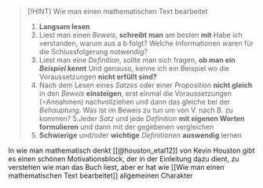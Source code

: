 > [!HINT] Wie man einen mathematischen Text bearbeitet
> 1. **Langsam lesen**
> 2. Liest man einen *Beweis*, **schreibt man** am besten **mit**
> Habe ich verstanden, warum aus a b folgt?
> Welche Informationen waren für die Schlussfolgerung notwendig?
> 3. Liest man eine *Definition*, sollte man sich fragen, **ob man ein *Beispiel* kennt**
> Und genauso, kenne ich ein Beispiel wo die Voraussetzungen **nicht erfüllt sind?**
> 4. Nach dem Lesen eines *Satzes* oder einer *Proposition* **nicht gleich** in den *Beweis* **einsteigen**, erst einmal die Voraussetzungen (=Annahmen) nachvollziehen und dann das gleiche bei der *Behauptung*. Was ist im Beweis zu tun um von V. nach B. zu kommen?
> 5.Jeder *Satz* und jede *Definition* **mit eigenen Worten formulieren** und dann mit der gegebenen vergleichen
> 6. **Schwierige** und/oder **wichtige** *Definitionen* **auswendig** lernen

In wie man mathematisch denkt  [[@houston_etal12]] von Kevin Houston gibt es einen schönen Motivationsblock, der in der Einleitung dazu dient, zu verstehen wie man das Buch liest, aber er hat wie [[Wie man einen mathematischen Text bearbeitet]] allgemeinen Charakter

